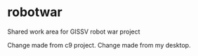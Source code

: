 robotwar
========

Shared work area for GISSV robot war project

Change made from c9 project.
Change made from my desktop.

